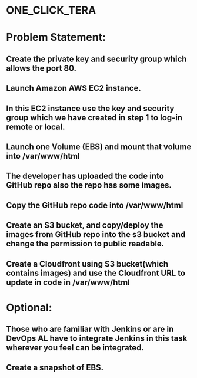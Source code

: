 # ONE_CLICK_TERA

# Problem Statement:
## Create the private key and security group which allows the port 80.
## Launch Amazon AWS EC2 instance.
## In this EC2 instance use the key and security group which we have created in step 1 to log-in remote or local.
## Launch one Volume (EBS) and mount that volume into /var/www/html
## The developer has uploaded the code into GitHub repo also the repo has some images.
## Copy the GitHub repo code into /var/www/html
## Create an S3 bucket, and copy/deploy the images from GitHub repo into the s3 bucket and change the permission to public readable.
## Create a Cloudfront using S3 bucket(which contains images) and use the Cloudfront URL to update in code in /var/www/html
# Optional:
## Those who are familiar with Jenkins or are in DevOps AL have to integrate Jenkins in this task wherever you feel can be integrated.
## Create a snapshot of EBS.

